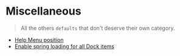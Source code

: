 # Miscellaneous

> All the others `defaults` that don't deserve their own category.

- [Help Menu position](./DevMode/readme.md)
- [Enable spring loading for all Dock items](./enable-spring-load-actions-on-all-items/readme.md)
